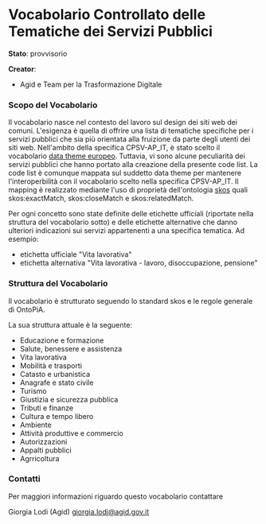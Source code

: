 # Vocabolario Controllato delle Tematiche dei Servizi Pubblici

**Stato**: provvisorio

**Creator**:
- Agid e Team per la Trasformazione Digitale

### Scopo del Vocabolario
Il vocabolario nasce nel contesto del lavoro sul design dei siti web dei comuni. L'esigenza è quella di offrire una lista di tematiche specifiche per i servizi pubblici che sia più orientata alla fruizione da parte degli utenti dei siti web.
Nell'ambito della specifica CPSV-AP_IT, è stato scelto il vocabolario [data theme europeo](https://publications.europa.eu/it/web/eu-vocabularies/at-concept-scheme/-/resource/authority/data-theme/?target=Browse&). Tuttavia, vi sono alcune peculiarità dei servizi pubblici che hanno portato alla creazione della presente code list.
La code list è comunque mappata sul suddetto data theme per mantenere l'interoperbilità con il vocabolario scelto nella specifica CPSV-AP_IT.
Il mapping è realizzato mediante l'uso di proprietà dell'ontologia [skos](http://www.w3.org/2004/02/skos/core#) quali skos:exactMatch, skos:closeMatch e skos:relatedMatch.

Per ogni concetto sono state definite delle etichette ufficiali (riportate nella struttura del vocabolario sotto) e delle etichette alternative che danno ulteriori indicazioni sui servizi appartenenti a una specifica tematica. Ad esempio:

- etichetta ufficiale "Vita lavorativa"
- etichetta alternativa "Vita lavorativa - lavoro, disoccupazione, pensione"

### Struttura del Vocabolario
Il vocabolario è strutturato seguendo lo standard skos e le regole generale di OntoPiA.  

La sua struttura attuale è la seguente:

- Educazione e formazione
- Salute, benessere e assistenza
- Vita lavorativa
- Mobilità e trasporti
- Catasto e urbanistica
- Anagrafe e stato civile
- Turismo
- Giustizia e sicurezza pubblica
- Tributi e finanze
- Cultura e tempo libero
- Ambiente
- Attività produttive e commercio
- Autorizzazioni
- Appalti pubblici
- Agrricoltura

### Contatti
Per maggiori informazioni riguardo questo vocabolario contattare

Giorgia Lodi (Agid) giorgia.lodi@agid.gov.it
